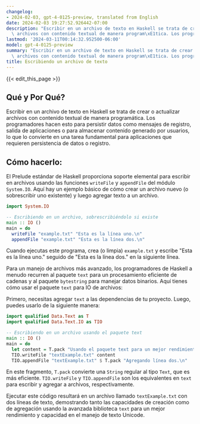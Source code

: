 ```yaml
---
changelog:
- 2024-02-03, gpt-4-0125-preview, translated from English
date: 2024-02-03 19:27:52.926442-07:00
description: "Escribir en un archivo de texto en Haskell se trata de crear o actualizar\
  \ archivos con contenido textual de manera program\xE1tica. Los programadores hacen\u2026"
lastmod: '2024-03-11T00:14:32.952500-06:00'
model: gpt-4-0125-preview
summary: "Escribir en un archivo de texto en Haskell se trata de crear o actualizar\
  \ archivos con contenido textual de manera program\xE1tica. Los programadores hacen\u2026"
title: Escribiendo un archivo de texto
---
```


{{< edit_this_page >}}

## Qué y Por Qué?

Escribir en un archivo de texto en Haskell se trata de crear o actualizar archivos con contenido textual de manera programática. Los programadores hacen esto para persistir datos como mensajes de registro, salida de aplicaciones o para almacenar contenido generado por usuarios, lo que lo convierte en una tarea fundamental para aplicaciones que requieren persistencia de datos o registro.

## Cómo hacerlo:

El Prelude estándar de Haskell proporciona soporte elemental para escribir en archivos usando las funciones `writeFile` y `appendFile` del módulo `System.IO`. Aquí hay un ejemplo básico de cómo crear un archivo nuevo (o sobrescribir uno existente) y luego agregar texto a un archivo.

```haskell
import System.IO

-- Escribiendo en un archivo, sobrescribiéndolo si existe
main :: IO ()
main = do
  writeFile "example.txt" "Esta es la línea uno.\n"
  appendFile "example.txt" "Esta es la línea dos.\n"
```

Cuando ejecutas este programa, crea (o limpia) `example.txt` y escribe "Esta es la línea uno." seguido de "Esta es la línea dos." en la siguiente línea.

Para un manejo de archivos más avanzado, los programadores de Haskell a menudo recurren al paquete `text` para un procesamiento eficiente de cadenas y al paquete `bytestring` para manejar datos binarios. Aquí tienes cómo usar el paquete `text` para IO de archivos:

Primero, necesitas agregar `text` a las dependencias de tu proyecto. Luego, puedes usarlo de la siguiente manera:

```haskell
import qualified Data.Text as T
import qualified Data.Text.IO as TIO

-- Escribiendo en un archivo usando el paquete text
main :: IO ()
main = do
  let content = T.pack "Usando el paquete text para un mejor rendimiento.\n"
  TIO.writeFile "textExample.txt" content
  TIO.appendFile "textExample.txt" $ T.pack "Agregando línea dos.\n"
```

En este fragmento, `T.pack` convierte una `String` regular al tipo `Text`, que es más eficiente. `TIO.writeFile` y `TIO.appendFile` son los equivalentes en `text` para escribir y agregar a archivos, respectivamente.

Ejecutar este código resultará en un archivo llamado `textExample.txt` con dos líneas de texto, demostrando tanto las capacidades de creación como de agregación usando la avanzada biblioteca `text` para un mejor rendimiento y capacidad en el manejo de texto Unicode.
